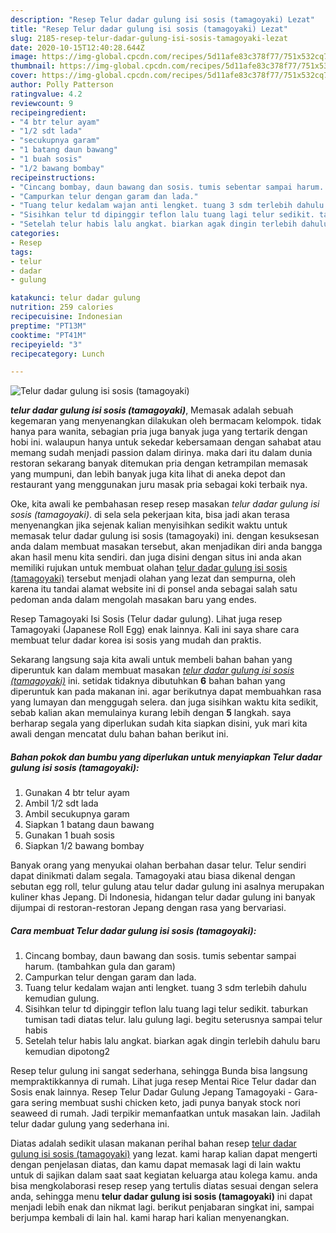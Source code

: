```yaml
---
description: "Resep Telur dadar gulung isi sosis (tamagoyaki) Lezat"
title: "Resep Telur dadar gulung isi sosis (tamagoyaki) Lezat"
slug: 2185-resep-telur-dadar-gulung-isi-sosis-tamagoyaki-lezat
date: 2020-10-15T12:40:28.644Z
image: https://img-global.cpcdn.com/recipes/5d11afe83c378f77/751x532cq70/telur-dadar-gulung-isi-sosis-tamagoyaki-foto-resep-utama.jpg
thumbnail: https://img-global.cpcdn.com/recipes/5d11afe83c378f77/751x532cq70/telur-dadar-gulung-isi-sosis-tamagoyaki-foto-resep-utama.jpg
cover: https://img-global.cpcdn.com/recipes/5d11afe83c378f77/751x532cq70/telur-dadar-gulung-isi-sosis-tamagoyaki-foto-resep-utama.jpg
author: Polly Patterson
ratingvalue: 4.2
reviewcount: 9
recipeingredient:
- "4 btr telur ayam"
- "1/2 sdt lada"
- "secukupnya garam"
- "1 batang daun bawang"
- "1 buah sosis"
- "1/2 bawang bombay"
recipeinstructions:
- "Cincang bombay, daun bawang dan sosis. tumis sebentar sampai harum. (tambahkan gula dan garam)"
- "Campurkan telur dengan garam dan lada."
- "Tuang telur kedalam wajan anti lengket. tuang 3 sdm terlebih dahulu kemudian gulung."
- "Sisihkan telur td dipinggir teflon lalu tuang lagi telur sedikit. taburkan tumisan tadi diatas telur. lalu gulung lagi. begitu seterusnya sampai telur habis"
- "Setelah telur habis lalu angkat. biarkan agak dingin terlebih dahulu baru kemudian dipotong2"
categories:
- Resep
tags:
- telur
- dadar
- gulung

katakunci: telur dadar gulung 
nutrition: 259 calories
recipecuisine: Indonesian
preptime: "PT13M"
cooktime: "PT41M"
recipeyield: "3"
recipecategory: Lunch

---
```



![Telur dadar gulung isi sosis (tamagoyaki)](https://img-global.cpcdn.com/recipes/5d11afe83c378f77/751x532cq70/telur-dadar-gulung-isi-sosis-tamagoyaki-foto-resep-utama.jpg)

<b><i>telur dadar gulung isi sosis (tamagoyaki)</i></b>, Memasak adalah sebuah kegemaran yang menyenangkan dilakukan oleh bermacam kelompok. tidak hanya para wanita, sebagian pria juga banyak juga yang tertarik dengan hobi ini. walaupun hanya untuk sekedar kebersamaan dengan sahabat atau memang sudah menjadi passion dalam dirinya. maka dari itu dalam dunia restoran sekarang banyak ditemukan pria dengan ketrampilan memasak yang mumpuni, dan lebih banyak juga kita lihat di aneka depot dan restaurant yang menggunakan juru masak pria sebagai koki terbaik nya.

Oke, kita awali ke pembahasan resep resep masakan <i>telur dadar gulung isi sosis (tamagoyaki)</i>. di sela sela pekerjaan kita, bisa jadi akan terasa menyenangkan jika sejenak kalian menyisihkan sedikit waktu untuk memasak telur dadar gulung isi sosis (tamagoyaki) ini. dengan kesuksesan anda dalam membuat masakan tersebut, akan menjadikan diri anda bangga akan hasil menu kita sendiri. dan juga disini dengan situs ini anda akan memiliki rujukan untuk membuat olahan <u>telur dadar gulung isi sosis (tamagoyaki)</u> tersebut menjadi olahan yang lezat dan sempurna, oleh karena itu tandai alamat website ini di ponsel anda sebagai salah satu pedoman anda dalam mengolah masakan baru yang endes.

Resep Tamagoyaki Isi Sosis (Telur dadar gulung). Lihat juga resep Tamagoyaki (Japanese Roll Egg) enak lainnya. Kali ini saya share cara membuat telur dadar korea isi sosis yang mudah dan praktis.


Sekarang langsung saja kita awali untuk membeli bahan bahan yang diperuntuk kan dalam membuat masakan <u><i>telur dadar gulung isi sosis (tamagoyaki)</i></u> ini. setidak tidaknya dibutuhkan <b>6</b> bahan bahan yang diperuntuk kan pada makanan ini. agar berikutnya dapat membuahkan rasa yang lumayan dan menggugah selera. dan juga sisihkan waktu kita sedikit, sebab kalian akan memulainya kurang lebih dengan <b>5</b> langkah. saya berharap segala yang diperlukan sudah kita siapkan disini, yuk mari kita awali dengan mencatat dulu bahan bahan berikut ini.

<!--inarticleads1-->

##### Bahan pokok dan bumbu yang diperlukan untuk menyiapkan Telur dadar gulung isi sosis (tamagoyaki):

1. Gunakan 4 btr telur ayam
1. Ambil 1/2 sdt lada
1. Ambil secukupnya garam
1. Siapkan 1 batang daun bawang
1. Gunakan 1 buah sosis
1. Siapkan 1/2 bawang bombay


Banyak orang yang menyukai olahan berbahan dasar telur. Telur sendiri dapat dinikmati dalam segala. Tamagoyaki atau biasa dikenal dengan sebutan egg roll, telur gulung atau telur dadar gulung ini asalnya merupakan kuliner khas Jepang. Di Indonesia, hidangan telur dadar gulung ini banyak dijumpai di restoran-restoran Jepang dengan rasa yang bervariasi. 

<!--inarticleads2-->

##### Cara membuat Telur dadar gulung isi sosis (tamagoyaki):

1. Cincang bombay, daun bawang dan sosis. tumis sebentar sampai harum. (tambahkan gula dan garam)
1. Campurkan telur dengan garam dan lada.
1. Tuang telur kedalam wajan anti lengket. tuang 3 sdm terlebih dahulu kemudian gulung.
1. Sisihkan telur td dipinggir teflon lalu tuang lagi telur sedikit. taburkan tumisan tadi diatas telur. lalu gulung lagi. begitu seterusnya sampai telur habis
1. Setelah telur habis lalu angkat. biarkan agak dingin terlebih dahulu baru kemudian dipotong2


Resep telur gulung ini sangat sederhana, sehingga Bunda bisa langsung mempraktikkannya di rumah. Lihat juga resep Mentai Rice Telur dadar dan Sosis enak lainnya. Resep Telur Dadar Gulung Jepang Tamagoyaki - Gara-gara sering membuat sushi chicken keto, jadi punya banyak stock nori seaweed di rumah. Jadi terpikir memanfaatkan untuk masakan lain. Jadilah telur dadar gulung yang sederhana ini. 

Diatas adalah sedikit ulasan makanan perihal bahan resep <u>telur dadar gulung isi sosis (tamagoyaki)</u> yang lezat. kami harap kalian dapat mengerti dengan penjelasan diatas, dan kamu dapat memasak lagi di lain waktu untuk di sajikan dalam saat saat kegiatan keluarga atau kolega kamu. anda bisa mengkolaborasi resep resep yang tertulis diatas sesuai dengan selera anda, sehingga menu <b>telur dadar gulung isi sosis (tamagoyaki)</b> ini dapat menjadi lebih enak dan nikmat lagi. berikut penjabaran singkat ini, sampai berjumpa kembali di lain hal. kami harap hari kalian menyenangkan.
